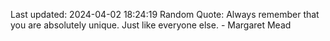 Last updated: 2024-04-02 18:24:19
Random Quote: Always remember that you are absolutely unique. Just like everyone else. - Margaret Mead